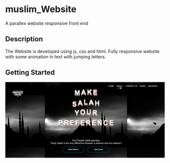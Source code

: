 # muslim_Website

A parallex website responsive front end

## Description

The Website is developed using js, css and html. Fully responsive website with some animation in text with jumping letters.

## Getting Started
![resto](https://github.com/frazbhattiiii/images/blob/main/muslim360.png)
